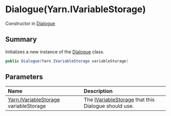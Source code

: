 # Dialogue(Yarn.IVariableStorage)

Constructor in [Dialogue](/api/csharp/yarn.dialogue.md)

## Summary


Initializes a new instance of the  <a href="yarn.dialogue.md">Dialogue</a>  class.


```csharp
public Dialogue(Yarn.IVariableStorage variableStorage)
```

## Parameters

|Name|Description|
|:---|:---|
|[Yarn.IVariableStorage](/api/csharp/yarn.ivariablestorage.md) variableStorage|The  <a href="yarn.ivariablestorage.md">IVariableStorage</a>  that this Dialogue should use.|

